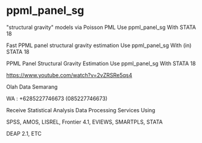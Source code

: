 # ppml_panel_sg
"structural gravity" models via Poisson PML Use ppml_panel_sg With STATA 18

Fast PPML panel structural gravity estimation Use ppml_panel_sg With (in) STATA 18

PPML Panel Structural Gravity Estimation Use ppml_panel_sg With STATA 18

https://www.youtube.com/watch?v=2vZRSRe5qs4

Olah Data Semarang

WA : +6285227746673 (085227746673)

Receive Statistical Analysis Data Processing Services Using

SPSS, AMOS, LISREL, Frontier 4.1, EVIEWS, SMARTPLS, STATA

DEAP 2.1, ETC
